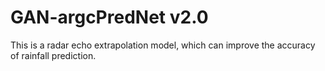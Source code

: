 # GAN-argcPredNet v2.0
This is a radar echo extrapolation model, which can improve the accuracy of rainfall prediction.
